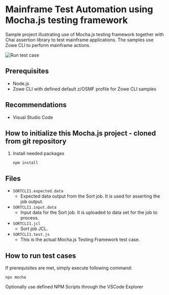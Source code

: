 # Mainframe Test Automation using Mocha.js testing framework

Sample project illustrating use of Mocha.js testing framework together with Chai assertion library to test mainframe applications. The samples use Zowe CLI to perform mainframe actions.

![Run test case](../media/frmwrk-mocha.gif)

## Prerequisites
* Node.js
* Zowe CLI with defined default z/OSMF profile for Zowe CLI samples

## Recommendations
* Visual Studio Code

## How to initialize this Mocha.js project - cloned from git repository
1. Install needed packages

    `npm install`

## Files
* `SORTCLI1.expected.data`
    * Expected data output from the Sort job. It is used for asserting the job output.
* `SORTCLI1.input.data`
    * Input data for the Sort job. It is uploaded to data set for the job to process.
* `SORTCLI1.jcl`
    * Sort job JCL.
* `SORTCLI1.test.js`
    * This is the actual Mocha.js Testing Framework test case.

## How to run test cases
If prerequisites are met, simply execute following command:

    npx mocha

Optionally use defined NPM Scripts through the VSCode Explorer